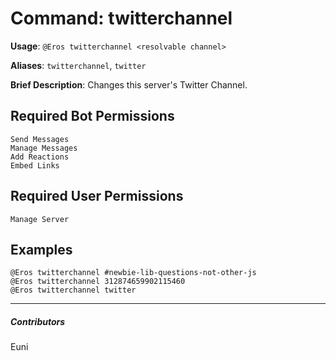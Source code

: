 # Command: twitterchannel


**Usage**: `@Eros twitterchannel <resolvable channel>`

**Aliases**: `twitterchannel`, `twitter`

**Brief Description**: Changes this server's Twitter Channel.



## Required Bot Permissions

```
Send Messages
Manage Messages
Add Reactions
Embed Links
```

## Required User Permissions

```
Manage Server
```

## Examples

```
@Eros twitterchannel #newbie-lib-questions-not-other-js
@Eros twitterchannel 312874659902115460
@Eros twitterchannel twitter
```


---

##### Contributors


Euni
